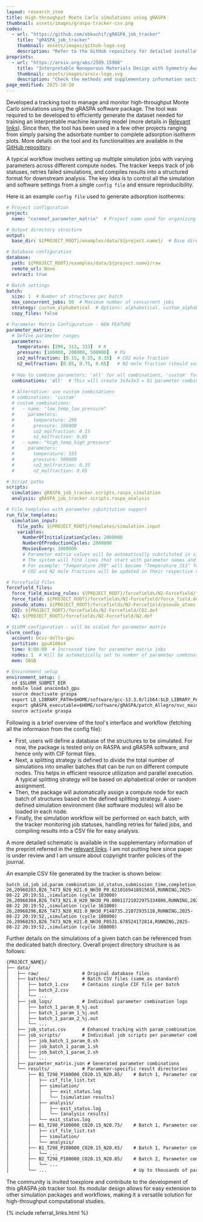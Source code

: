 ```yaml
---
layout: research_item
title: High-throughput Monte Carlo simulations using gRASPA
thumbnail: assets/images/graspa-tracker-csv.png
codes:
  - url: "https://github.com/sbkashif/gRASPA_job_tracker"
    title: "gRASPA_job_tracker"
    thumbnail: assets/images/github-logo.svg
    description: "Refer to the GitHub repository for detailed installation instructions and usage guidelines."
preprints:
  - url: "https://arxiv.org/abs/2509.15908"
    title: "Interpretable Nanoporous Materials Design with Symmetry-Aware Networks"
    thumbnail: assets/images/arxiv-logo.svg
    description: "Check the methods and supplementary information sections for details on the gRASPA job tracker."
page_modified: 2025-10-20
---
```


Developed a tracking tool to manage and monitor high-throughput Monte Carlo simulations using the gRASPA software package. The tool was required to be developed to efficiently generate the dataset needed for training an interpretable machine learning model (more details in [Relevant links](#relevant-links)). Since then, the tool has been used in a few other projects ranging from simply parsing the adsorbate number to complete adsorption isotherm plots. More details on the tool and its functionalities are available in the [GitHub repository](https://github.com/sbkashif/gRASPA_job_tracker).

<!--more-->

 A typical workflow involves setting up multiple simulation jobs with varying parameters across different compute nodes. The tracker keeps track of job statuses, retries failed simulations, and compiles results into a structured format for downstream analysis. The key idea is to control all the simulation and software settings from a single `config file` and ensure reproducibility.

Here is an example `config file` used to generate adsorption isotherms:
```yaml
# Project configuration
project:
  name: "coremof_parameter_matrix"  # Project name used for organizing data directories

# Output directory structure
output:
  base_dir: ${PROJECT_ROOT}/examples/data/${project.name}/  # Base directory for output

# Database configuration
database:
  path: ${PROJECT_ROOT}/examples/data/${project.name}/raw
  remote_url: None
  extract: true

# Batch settings
batch:
  size: 1  # Number of structures per batch
  max_concurrent_jobs: 50  # Maximum number of concurrent jobs
  strategy: custom_alphabetical  # Options: alphabetical, custom_alphabetical, size_based, random
  copy_files: false

# Parameter Matrix Configuration - NEW FEATURE
parameter_matrix:
  # Define parameter ranges
  parameters:
    temperature: [298, 313, 333]  # K
    pressure: [100000, 200000, 500000]  # Pa
    co2_molfraction: [0.15, 0.25, 0.35]  # CO2 mole fraction
    n2_molfraction: [0.85, 0.75, 0.65]   # N2 mole fraction (should sum to 1.0 with CO2)
  
  # How to combine parameters: 'all' for all combinations, 'custom' for specific combinations
  combinations: 'all'  # This will create 3x3x3x3 = 81 parameter combinations per batch
  
  # Alternative: use custom combinations
  # combinations: 'custom'
  # custom_combinations:
  #   - name: "low_temp_low_pressure"
  #     parameters:
  #       temperature: 298
  #       pressure: 100000
  #       co2_molfraction: 0.15
  #       n2_molfraction: 0.85
  #   - name: "high_temp_high_pressure"
  #     parameters:
  #       temperature: 333
  #       pressure: 500000
  #       co2_molfraction: 0.35
  #       n2_molfraction: 0.65

# Script paths
scripts:
  simulation: gRASPA_job_tracker.scripts.raspa_simulation
  analysis: gRASPA_job_tracker.scripts.raspa_analysis

# File templates with parameter substitution support
run_file_templates:
  simulation_input:
    file_path: ${PROJECT_ROOT}/templates/simulation.input
    variables:
      NumberOfInitializationCycles: 2000000
      NumberOfProductionCycles: 2000000
      MoviesEvery: 3000000
      # Parameter matrix values will be automatically substituted in simulation.input
      # The system will find lines that start with parameter names and replace their values
      # For example: "Temperature 298" will become "Temperature 313" for parameter combinations
      # CO2 and N2 mole fractions will be updated in their respective component sections

# Forcefield files
forcefield_files:
  force_field_mixing_rules: ${PROJECT_ROOT}/forcefields/N2-Forcefield/force_field_mixing_rules.def
  force_field: ${PROJECT_ROOT}/forcefields/N2-Forcefield/force_field.def
  pseudo_atoms: ${PROJECT_ROOT}/forcefields/N2-Forcefield/pseudo_atoms.def
  CO2: ${PROJECT_ROOT}/forcefields/N2-Forcefield/CO2.def
  N2: ${PROJECT_ROOT}/forcefields/N2-Forcefield/N2.def

# SLURM configuration - will be scaled for parameter matrix
slurm_config:
  account: bcvz-delta-gpu
  partition: gpuA100x4
  time: 8:00:00  # Increased time for parameter matrix jobs
  nodes: 1  # Will be automatically set to number of parameter combinations
  mem: 50GB

# Environment setup
environment_setup: |
  cd $SLURM_SUBMIT_DIR
  module load anaconda3_gpu
  source deactivate graspa
  export LD_LIBRARY_PATH=$HOME/software/gcc-13.3.0/lib64:$LD_LIBRARY_PATH
  export gRASPA_executable=$HOME/software/gRASPA/patch_Allegro/nvc_main.x
  source activate graspa
```

Following is a brief overview of the tool's interface and workflow (fetching all the informaion from the config file):
 - First, users will define a database of the structures to be simulated. For now, the package is tested only on RASPA and gRASPA software, and hence only with CIF format files.
 - Next, a splitting strategy is defined to divide the total number of simulations into smaller batches that can be run on different compute nodes. This helps in efficient resource utilization and parallel execution. A typical splitting strategy will be based on alphabetical order or random assignment.
 - Then, the package will automatically assign a compute node for each batch of structures based on the defined splitting strategy. A user-defined simulation environment (like software modules) will also be loaded in each node.
 - Finally, the simulation workflow will be performed on each batch, with the tracker monitoring job statuses, handling retries for failed jobs, and compiling results into a CSV file for easy analysis.

A more detailed schematic is available in the supplementary information of the preprint referred in the [relevant links](#relevant-links). I am not putting here since paper is under review and I am unsure about copyright tranfer policies of the journal.

 An example CSV file generated by the tracker is shown below:
 ```csv
 batch_id,job_id,param_combination_id,status,submission_time,completion_time,workflow_stage
26,20968283,B26_T473_N20_H21.0_NH30_P0.6210169418915616,RUNNING,2025-08-22 20:19:51,,simulation (cycle 103000)
26,20968304,B26_T473_N21.0_H20_NH30_P0.00011721022975334806,RUNNING,2025-08-22 20:19:52,,simulation (cycle 161000)
26,20968296,B26_T473_N20_H21.0_NH30_P148735.21072935118,RUNNING,2025-08-22 20:19:52,,simulation (cycle 100000)
26,20968293,B26_T473_N20_H21.0_NH30_P8531.678524172814,RUNNING,2025-08-22 20:19:52,,simulation (cycle 108000)
```

Further details on the simulations of a given batch can be referenced from the dedicated batch directory. Overall project directory structure is as follows:

```txt
{PROJECT_NAME}/
├── data/
│   ├── raw/                # Original database files
│   ├── batches/            # Batch CSV files (same as standard)
│   │   ├── batch_1.csv     # Contains single CIF file per batch
│   │   ├── batch_2.csv
│   │   └── ...
│   ├── job_logs/           # Individual parameter combination logs
│   │   ├── batch_1_param_0_%j.out
│   │   ├── batch_1_param_1_%j.out
│   │   ├── batch_1_param_2_%j.out
│   │   └── ...
│   ├── job_status.csv      # Enhanced tracking with param_combination_id
│   ├── job_scripts/        # Individual job scripts per parameter combination
│   │   ├── job_batch_1_param_0.sh
│   │   ├── job_batch_1_param_1.sh
│   │   ├── job_batch_1_param_2.sh
│   │   └── ...
│   ├── parameter_matrix.json # Generated parameter combinations
│   └── results/            # Parameter-specific result directories
│       ├── B1_T298_P100000_CO20.15_N20.85/    # Batch 1, Parameter combination 0
│       │   ├── cif_file_list.txt
│       │   ├── simulation/
│       │   │   ├── exit_status.log
│       │   │   └── [simulation results]
│       │   ├── analysis/
│       │   │   ├── exit_status.log
│       │   │   └── [analysis results]
│       │   └── exit_status.log
│       ├── B1_T298_P100000_CO20.15_N20.75/    # Batch 1, Parameter combination 1
│       │   ├── cif_file_list.txt
│       │   ├── simulation/
│       │   └── analysis/
│       ├── B1_T298_P100000_CO20.15_N20.65/    # Batch 1, Parameter combination 2
│       │   └── ...
│       ├── B2_T298_P100000_CO20.15_N20.85/    # Batch 2, Parameter combination 0
│       │   └── ...
│       └── ...                                # Up to thousands of parameter combinations
```

The community is invited toexplore and contribute to the development of this gRASPA job tracker tool. Its modular design allows for easy extension to other simulation packages and workflows, making it a versatile solution for high-throughput computational studies.

<!-- Project links: GitHub repo and arXiv preprint -->
{% include referral_links.html %}

